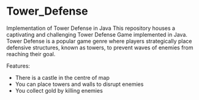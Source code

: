 # Tower_Defense
Implementation of Tower Defense in Java
This repository houses a captivating and challenging Tower Defense Game implemented in Java. Tower Defense is a popular game genre where players strategically place defensive structures, known as towers, to prevent waves of enemies from reaching their goal.

Features:  
  - There is a castle in the centre of map
  - You can place towers and walls to disrupt enemies
  - You collect gold by killing enemies
